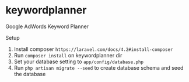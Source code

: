 keywordplanner
==============

Google AdWords Keyword Planner

Setup
1. Install composer `https://laravel.com/docs/4.2#install-composer`
2. Run `composer install` on keywordplanner dir
3. Set your database setting to `app/config/database.php`
4. Run `php artisan migrate --seed` to create database schema and seed the database
